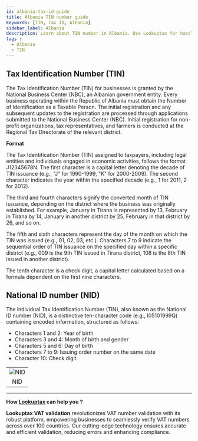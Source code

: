 ```yaml
---
id: albania-tax-id-guide
title: Albania TIN number guide
keywords: [TIN, Tax ID, Albania]
sidebar_label: Albania
description: Learn about TIN number in Albania. Use Lookuptax for hassle-free tax id validation in Albania and other 100+ countries
tags : 
  - Albania
  - TIN
---
```

## Tax Identification Number (TIN)
The Tax Identification Number (TIN) for businesses is granted by the National Business Center (NBC), an Albanian government entity. Every business operating within the Republic of Albania must obtain the Number of Identification as a Taxable Person. The initial registration and any subsequent updates to the registration are processed through applications submitted to the National Business Center (NBC). Initial registration for non-profit organizations, tax representatives, and farmers is conducted at the Regional Tax Directorate of the relevant district.

**Format** 

The Tax Identification Number (TIN) assigned to taxpayers, including legal entities and individuals engaged in economic activities, follows the format J12345678N. The first character is a capital letter denoting the decade of TIN issuance (e.g., "J" for 1990-1999, "K" for 2000-2009). The second character indicates the year within the specified decade (e.g., 1 for 2011, 2 for 2012).

The third and fourth characters signify the converted month of TIN issuance, depending on the district where the business was originally established. For example, January in Tirana is represented by 13, February in Tirana by 14, January in another district by 25, February in that district by 26, and so on.

The fifth and sixth characters represent the day of the month on which the TIN was issued (e.g., 01, 02, 03, etc.). Characters 7 to 9 indicate the sequential order of TIN issuance on the specified day within a specific district (e.g., 009 is the 9th TIN issued in Tirana district, 108 is the 8th TIN issued in another district).

The tenth character is a check digit, a capital letter calculated based on a formula dependent on the first nine characters.

## National ID number (NID) 
The individual Tax Identification Number (TIN), also known as the National ID number (NID), is a distinctive ten-character code (e.g., I05101999Q) containing encoded information, structured as follows:

- Characters 1 and 2: Year of birth
- Characters 3 and 4: Month of birth and gender
- Characters 5 and 6: Day of birth
- Characters 7 to 9: Issuing order number on the same date
- Character 10: Check digit.

<table align="center" border="0px" border-color="#dedede"><tr><td>
  <img src="/docs/img/taxid/nid.PNG" alt="NID"/>
  </td></tr>
  <tr><td align="center">NID</td></tr>
</table>

----
**How [Lookuptax](https://lookuptax.com/) can help you ?**

**Lookuptax VAT validation**  revolutionizes VAT number validation with its robust platform, empowering businesses to seamlessly verify VAT numbers across over 100 countries. Our cutting-edge technology ensures accurate and efficient validation, reducing errors and enhancing compliance.
